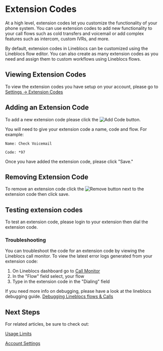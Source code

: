# Extension Codes

At a high level, extension codes let you customize the functionality of your phone system. You can use extension codes to add new functionality to your call flows such as cold transfers and voicemail or add complex features such as intercom, custom IVRs, and more.

By default, extension codes in Lineblocs can be customized using the Lineblocs flow editor. You can also create as many extension codes as you need and assign them to custom workflows using Lineblocs flows.

## Viewing Extension Codes

To view the extension codes you have setup on your account, please go to [Settings -> Extension Codes](https://app.lineblocs.com/#/settings/extension-codes)

## Adding an Extension Code

To add a new extension code please click the ![Add Code](/img/frontend/docs/extension-codes/add-code.png) button.

You will need to give your extension code a name, code and flow. For example:

```
Name: Check Voicemail
```

```
Code: *97
```

Once you have added the extension code, please click "Save."

## Removing Extension Code

To remove an extension code click the ![Remove](/img/frontend/docs/shared/remove.png) button next to the extension code then click save.

## Testing extension codes

To test an extension code, please login to your extension then dial the extension code.

### Troubleshooting

You can troubleshoot the code for an extension code by viewing the Lineblocs call monitor. To view the latest error logs generated from your extension code:

1. On Lineblocs dashboard go to [Call Monitor](https://app.lineblocs.com/#/dashboard/call-monitor)
2. In the "Flow" field select, your flow
3. Type in the extension code in the "Dialing" field

If you need more info on debugging, please have a look at the lineblocs debugging guide. [Debugging Lineblocs flows & Calls](https://linelocs.com/resources/other-topics/debugging-lineblocs)

## Next Steps

For related articles, be sure to check out:

[Usage Limits](https://lineblocs.com/resources/other-topics/usage-limits)

[Account Settings](https://lineblocs.com/resources/other-topics/account-settings)